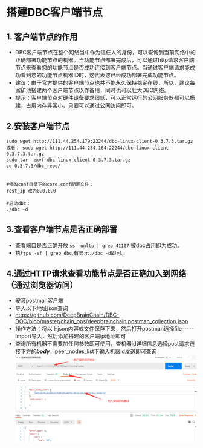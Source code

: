 # 搭建DBC客户端节点

## 1. 客户端节点的作用

+ DBC客户端节点在整个网络当中作为信任人的身份，可以查询到当前网络中的正确部署功能节点的机器。当功能节点部署完成后，可以通过http请求客户端节点来查看您的功能节点是否成功连接到客户端节点。当通过客户端请求能成功看到您的功能节点机器ID时，这代表您已经成功部署完成功能节点。
+ 建议：由于官方提供的客户端节点也并不能永久保持稳定在线，所以，建议每家矿池搭建两个客户端节点以作备用，同时也可以壮大DBC网络。
+ 提示：客户端节点对硬件设备要求很低，可以正常运行的公网服务器都可以搭建，占用内存非常小，只要可以通过公网访问即可。

## 2.安装客户端节点

```shell
sudo wget http://111.44.254.179:22244/dbc-linux-client-0.3.7.3.tar.gz
或者： sudo wget http://111.44.254.164:22244/dbc-linux-client-0.3.7.3.tar.gz
sudo tar -zxvf dbc-linux-client-0.3.7.3.tar.gz
cd 0.3.7.3/dbc_repo/


#修改conf目录下的core.conf配置文件：
rest_ip 改为0.0.0.0

#启动dbc：
./dbc -d
```

## 3.查看客户端节点是否正确部署

+ 查看端口是否正确开放 `ss -unltp | grep 41107` 被dbc占用即为成功。
+ 执行`ps -ef | grep dbc`,有显示`./dbc -d`即可。

## 4.通过HTTP请求查看功能节点是否正确加入到网络（通过浏览器访问）

+ 安装postman客户端
+ 导入以下地址json查询
+ https://github.com/DeepBrainChain/DBC-DOC/blob/master/chain_ops/deepbrainchain.postman_collection.json
+ 操作方法：将以上json内容或文件保存下来，然后打开postman选择file-----import导入，然后添加搭建的客户端ip地址即可
+ 查询所有机器不需要加任何参数即可使用，查机器id详细信息选择post请求链接下方的***body***，peer_nodes_list下输入机器id发送即可查询
![img](images/postman.png)
